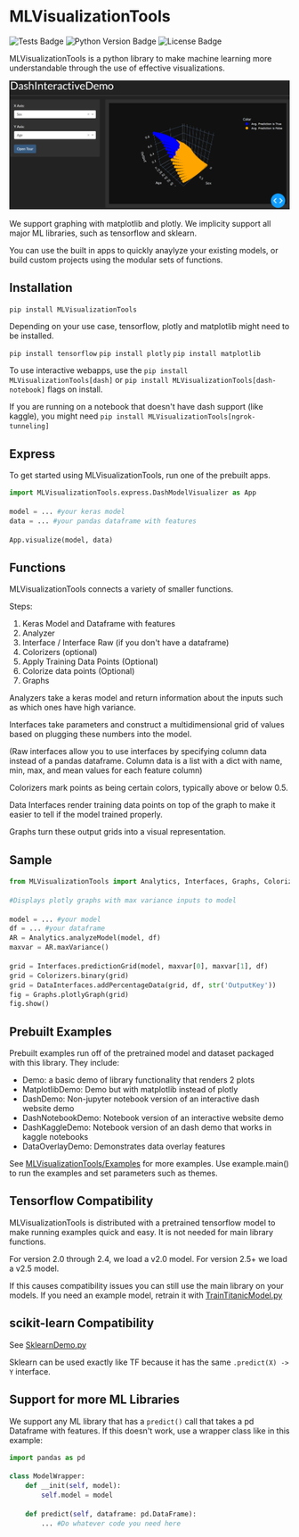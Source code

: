 # MLVisualizationTools

![Tests Badge](https://github.com/RobertJN64/MLVisualizationTools/actions/workflows/tests.yml/badge.svg)
![Python Version Badge](https://img.shields.io/pypi/pyversions/MLVisualizationTools)
![License Badge](https://img.shields.io/github/license/RobertJN64/MLVisualizationTools)

MLVisualizationTools is a python library to make
machine learning more understandable through the
use of effective visualizations.

![Demo Image](image.png)

We support graphing with matplotlib and plotly.
We implicity support all major ML libraries, such as 
tensorflow and sklearn.

You can use the built in apps to quickly anaylyze your
existing models, or build custom projects using the modular
sets of functions.

## Installation

`pip install MLVisualizationTools`

Depending on your use case, tensorflow, plotly and matplotlib might need to be
installed.

`pip install tensorflow`
`pip install plotly`
`pip install matplotlib`

To use interactive webapps, use the `pip install MLVisualizationTools[dash]` or `pip install MLVisualizationTools[dash-notebook]`
flags on install.

If you are running on a notebook that doesn't have dash support (like kaggle), you might need 
`pip install MLVisualizationTools[ngrok-tunneling]`

## Express

To get started using MLVisualizationTools, run one of the prebuilt apps.

```python
import MLVisualizationTools.express.DashModelVisualizer as App

model = ... #your keras model
data = ... #your pandas dataframe with features

App.visualize(model, data)
```

## Functions

MLVisualizationTools connects a variety of smaller functions.

Steps:
1. Keras Model and Dataframe with features
2. Analyzer
3. Interface / Interface Raw (if you don't have a dataframe)
4. Colorizers (optional)
5. Apply Training Data Points (Optional)
6. Colorize data points (Optional)
7. Graphs

Analyzers take a keras model and return information about the inputs
such as which ones have high variance.

Interfaces take parameters and construct a multidimensional grid
of values based on plugging these numbers into the model.

(Raw interfaces allow you to use interfaces by specifying column
data instead of a pandas dataframe. Column data is a list with a dict with name, min,
max, and mean values for each feature column)

Colorizers mark points as being certain colors, typically above or below
0.5.

Data Interfaces render training data points on top of the 
graph to make it easier to tell if the model trained properly.

Graphs turn these output grids into a visual representation.

## Sample

```python
from MLVisualizationTools import Analytics, Interfaces, Graphs, Colorizers, DataInterfaces

#Displays plotly graphs with max variance inputs to model

model = ... #your model
df = ... #your dataframe
AR = Analytics.analyzeModel(model, df)
maxvar = AR.maxVariance()

grid = Interfaces.predictionGrid(model, maxvar[0], maxvar[1], df)
grid = Colorizers.binary(grid)
grid = DataInterfaces.addPercentageData(grid, df, str('OutputKey'))
fig = Graphs.plotlyGraph(grid)
fig.show()
```

## Prebuilt Examples

Prebuilt examples run off of the pretrained model and dataset
packaged with this library. They include:
- Demo: a basic demo of library functionality that renders 2 plots
- MatplotlibDemo: Demo but with matplotlib instead of plotly
- DashDemo: Non-jupyter notebook version of an interactive dash
website demo
- DashNotebookDemo: Notebook version of an interactive website demo
- DashKaggleDemo: Notebook version of an dash demo that works in kaggle
notebooks
- DataOverlayDemo: Demonstrates data overlay features

See [MLVisualizationTools/Examples](/MLVisualizationTools/examples) for more examples.
Use example.main() to run the examples and set parameters such as themes.

## Tensorflow Compatibility

MLVisualizationTools is distributed with a pretrained tensorflow model
to make running examples quick and easy. It is not needed for main library functions.

For version 2.0 through 2.4, we load a v2.0 model.
For version 2.5+ we load a v2.5 model.

If this causes compatibility issues you can still use the main library on your models. 
If you need an example model, retrain it with 
[TrainTitanicModel.py](/MLVisualizationTools/examples/TrainTitanicModel.py)

## scikit-learn Compatibility

See [SklearnDemo.py](/MLVisualizationTools/examples/SklearnDemo.py)

Sklearn can be used exactly like TF because it has the same `.predict(X) -> Y` interface.


## Support for more ML Libraries

We support any ML library that has a `predict()` call that takes
a pd Dataframe with features. If this doesn't work, use a wrapper class like 
in this example:

```python
import pandas as pd

class ModelWrapper:
    def __init(self, model):
        self.model = model

    def predict(self, dataframe: pd.DataFrame):
        ... #Do whatever code you need here
```
